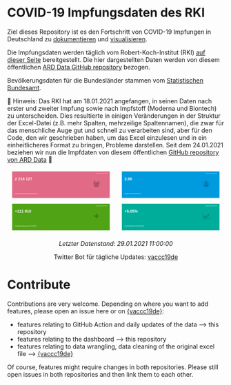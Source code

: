 
<!-- README.md is generated from README.Rmd. Please edit that file -->

# COVID-19 Impfungsdaten des RKI

Ziel dieses Repository ist es den Fortschritt von COVID-19 Impfungen in
Deutschland zu
[dokumentieren](https://github.com/favstats/vaccc19de_dashboard/data/)
und [visualisieren](https://favstats.github.io/vaccc19de_dashboard/).

Die Impfungsdaten werden täglich vom Robert-Koch-Institut (RKI) [auf
dieser
Seite](https://www.rki.de/DE/Content/InfAZ/N/Neuartiges_Coronavirus/Daten/Impfquoten-Tab.html)
bereitgestellt. Die hier dargestellten Daten werden von diesem
öffentlichen [ARD Data GitHub
repository](https://github.com/ard-data/2020-rki-impf-archive) bezogen.

Bevölkerungsdaten für die Bundesländer stammen vom [Statistischen
Bundesamt](https://www.destatis.de/DE/Themen/Gesellschaft-Umwelt/Bevoelkerung/Bevoelkerungsstand/Tabellen/bevoelkerung-nichtdeutsch-laender.html).

📝 Hinweis: Das RKI hat am 18.01.2021 angefangen, in seinen Daten nach
erster und zweiter Impfung sowie nach Impfstoff (Moderna und Biontech)
zu unterscheiden. Dies resultierte in einigen Veränderungen in der
Struktur der Excel-Datei (z.B. mehr Spalten, mehrzeilige Spaltennamen),
die zwar für das menschliche Auge gut und schnell zu verarbeiten sind,
aber für den Code, den wir geschrieben haben, um das Excel einzulesen
und in ein einheitlicheres Format zu bringen, Probleme darstellen. Seit
dem 24.01.2021 beziehen wir nun die Impfdaten von diesem öffentlichen
[GitHub repository von ARD
Data](https://github.com/ard-data/2020-rki-impf-archive) 📝

![](img/infobox1_de.png) ![](img/infobox2_de.png)

<center>

*Letzter Datenstand: 29.01.2021 11:00:00*

<!-- **Aktuelle Anmerkungen:** -->

<!-- ```{r, results = "asis", echo = F} -->

<!-- notes_dat <- latest_dat %>%  -->

<!--   drop_na(notes) -->

<!-- if(nrow(notes_dat)!=0){ -->

<!--   notes_dat %>%  -->

<!--     mutate(notes = ifelse(stringi::stri_startswith_fixed(notes, "("), -->

<!--                           str_remove(notes, "\\("), -->

<!--                           notes), -->

<!--            notes = ifelse(stringi::stri_endswith_fixed(notes, ")") , -->

<!--                           str_sub(notes, 1, str_length(notes)-1), -->

<!--                           notes), -->

<!--            notes = ifelse(!stringi::stri_endswith_fixed(notes, "\\.") , -->

<!--                           paste0(notes, "."), -->

<!--                           notes)) %>%  -->

<!--     mutate(note_display = glue::glue("{bundesland}: *{notes}*")) %>%  -->

<!--     pull(note_display) %>%  -->

<!--     paste0(collapse = "\n\n")  %>%  -->

<!--     cat() -->

<!-- } else { -->

<!--   cat("*Keine Anmerkungen.*") -->

<!-- } -->

<!-- ``` -->

Twitter Bot für tägliche Updates:
[vaccc19de](https://twitter.com/vaccc19de)

</center>

# Contribute

Contributions are very welcome. Depending on where you want to add
features, please open an issue here or on
[{vaccc19de}](https://github.com/friep/vaccc19de):

  - features relating to GitHub Action and daily updates of the data –\>
    this repository
  - features relating to the dashboard –\> this repository
  - features relating to data wrangling, data cleaning of the original
    excel file –\> [{vaccc19de}](https://github.com/friep/vaccc19de)

Of course, features might require changes in both repositories. Please
still open issues in both repositories and then link them to each other.
